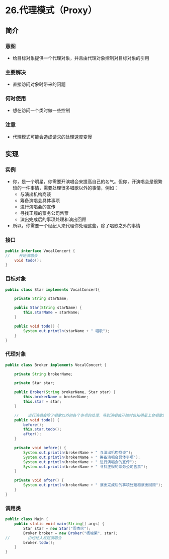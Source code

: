 26.代理模式（Proxy）
=====

简介
----

### 意图
- 给目标对象提供一个代理对象，并且由代理对象控制对目标对象的引用

### 主要解决
- 直接访问对象时带来的问题

### 何时使用
- 想在访问一个类时做一些控制

### 注意
- 代理模式可能会造成请求的处理速度变慢

实现
----

### 实例
- 你，是一个明星，你需要开演唱会来提高自己的名气。但你，开演唱会是很繁琐的一件事情，需要处理很多唱歌以外的事情，例如：
    - 与演出机构商谈
    - 筹备演唱会具体事项
    - 进行演唱会的宣传
    - 寻找正规的票务公司售票
    - 演出完成后的事项处理和演出回顾
- 所以，你需要一个经纪人来代理你处理这些，除了唱歌之外的事情

### 接口
```java
public interface VocalConcert {
//    开始演唱会
    void todo();
}
```

### 目标对象
```java
public class Star implements VocalConcert{

    private String starName;

    public Star(String starName) {
        this.starName = starName;
    }

    public void todo() {
        System.out.println(starName + " 唱歌");
    }
}
```

### 代理对象
```java
public class Broker implements VocalConcert {

    private String brokerName;

    private Star star;

    public Broker(String brokerName, Star star) {
        this.brokerName = brokerName;
        this.star = star;
    }

    //    进行演唱会除了唱歌以外的各个事项的处理，等到演唱会开始时告知明星上台唱歌即可
    public void todo() {
        before();
        this.star.todo();
        after();
    }

    private void before() {
        System.out.println(brokerName + " 与演出机构商谈");
        System.out.println(brokerName + " 筹备演唱会具体事项");
        System.out.println(brokerName + " 进行演唱会的宣传");
        System.out.println(brokerName + " 寻找正规的票务公司售票");
    }

    private void after() {
        System.out.println(brokerName + " 演出完成后的事项处理和演出回顾");
    }
}
```

### 调用类

```java
public class Main {
    public static void main(String[] args) {
        Star star = new Star("周杰伦");
        Broker broker = new Broker("杨峻荣", star);
//        由经纪人发起演唱会
        broker.todo();
    }
}
```